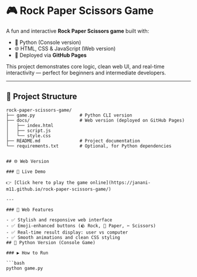 # 🎮 Rock Paper Scissors Game

A fun and interactive **Rock Paper Scissors game** built with:

- 🐍 Python (Console version)
- 🌐 HTML, CSS & JavaScript (Web version)
- 🚀 Deployed via **GitHub Pages**

This project demonstrates core logic, clean web UI, and real-time interactivity — perfect for beginners and intermediate developers.

---

## 📁 Project Structure

```plaintext
rock-paper-scissors-game/
├── game.py                 # Python CLI version
├── docs/                   # Web version (deployed on GitHub Pages)
│   ├── index.html
│   ├── script.js
│   └── style.css
├── README.md               # Project documentation
└── requirements.txt        # Optional, for Python dependencies


## 🌐 Web Version

### 🔗 Live Demo

👉 [Click here to play the game online](https://janani-m11.github.io/rock-paper-scissors-game/)

---

### 🌟 Web Features

- ✅ Stylish and responsive web interface
- ✅ Emoji-enhanced buttons (🪨 Rock, 📄 Paper, ✂️ Scissors)
- ✅ Real-time result display: user vs computer
- ✅ Smooth animations and clean CSS styling
## 🐍 Python Version (Console Game)

### ▶️ How to Run

```bash
python game.py
